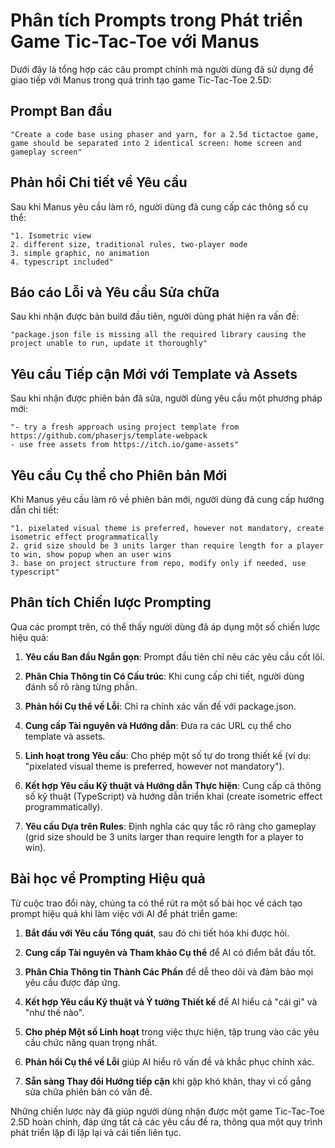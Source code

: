 # Phân tích Prompts trong Phát triển Game Tic-Tac-Toe với Manus

Dưới đây là tổng hợp các câu prompt chính mà người dùng đã sử dụng để giao tiếp với Manus trong quá trình tạo game Tic-Tac-Toe 2.5D:

## Prompt Ban đầu
```
"Create a code base using phaser and yarn, for a 2.5d tictactoe game, game should be separated into 2 identical screen: home screen and gameplay screen"
```

## Phản hồi Chi tiết về Yêu cầu
Sau khi Manus yêu cầu làm rõ, người dùng đã cung cấp các thông số cụ thể:
```
"1. Isometric view 
2. different size, traditional rules, two-player mode
3. simple graphic, no animation
4. typescript included"
```

## Báo cáo Lỗi và Yêu cầu Sửa chữa
Sau khi nhận được bản build đầu tiên, người dùng phát hiện ra vấn đề:
```
"package.json file is missing all the required library causing the project unable to run, update it thoroughly"
```

## Yêu cầu Tiếp cận Mới với Template và Assets
Sau khi nhận được phiên bản đã sửa, người dùng yêu cầu một phương pháp mới:
```
"- try a fresh approach using project template from https://github.com/phaserjs/template-webpack
- use free assets from https://itch.io/game-assets"
```

## Yêu cầu Cụ thể cho Phiên bản Mới
Khi Manus yêu cầu làm rõ về phiên bản mới, người dùng đã cung cấp hướng dẫn chi tiết:
```
"1. pixelated visual theme is preferred, however not mandatory, create isometric effect programmatically
2. grid size should be 3 units larger than require length for a player to win, show popup when an user wins
3. base on project structure from repo, modify only if needed, use typescript"
```

## Phân tích Chiến lược Prompting

Qua các prompt trên, có thể thấy người dùng đã áp dụng một số chiến lược hiệu quả:

1. **Yêu cầu Ban đầu Ngắn gọn**: Prompt đầu tiên chỉ nêu các yêu cầu cốt lõi.

2. **Phân Chia Thông tin Có Cấu trúc**: Khi cung cấp chi tiết, người dùng đánh số rõ ràng từng phần.

3. **Phản hồi Cụ thể về Lỗi**: Chỉ ra chính xác vấn đề với package.json.

4. **Cung cấp Tài nguyên và Hướng dẫn**: Đưa ra các URL cụ thể cho template và assets.

5. **Linh hoạt trong Yêu cầu**: Cho phép một số tự do trong thiết kế (ví dụ: "pixelated visual theme is preferred, however not mandatory").

6. **Kết hợp Yêu cầu Kỹ thuật và Hướng dẫn Thực hiện**: Cung cấp cả thông số kỹ thuật (TypeScript) và hướng dẫn triển khai (create isometric effect programmatically).

7. **Yêu cầu Dựa trên Rules**: Định nghĩa các quy tắc rõ ràng cho gameplay (grid size should be 3 units larger than require length for a player to win).

## Bài học về Prompting Hiệu quả

Từ cuộc trao đổi này, chúng ta có thể rút ra một số bài học về cách tạo prompt hiệu quả khi làm việc với AI để phát triển game:

1. **Bắt đầu với Yêu cầu Tổng quát**, sau đó chi tiết hóa khi được hỏi.

2. **Cung cấp Tài nguyên và Tham khảo Cụ thể** để AI có điểm bắt đầu tốt.

3. **Phân Chia Thông tin Thành Các Phần** để dễ theo dõi và đảm bảo mọi yêu cầu được đáp ứng.

4. **Kết hợp Yêu cầu Kỹ thuật và Ý tưởng Thiết kế** để AI hiểu cả "cái gì" và "như thế nào".

5. **Cho phép Một số Linh hoạt** trong việc thực hiện, tập trung vào các yêu cầu chức năng quan trọng nhất.

6. **Phản hồi Cụ thể về Lỗi** giúp AI hiểu rõ vấn đề và khắc phục chính xác.

7. **Sẵn sàng Thay đổi Hướng tiếp cận** khi gặp khó khăn, thay vì cố gắng sửa chữa phiên bản có vấn đề.

Những chiến lược này đã giúp người dùng nhận được một game Tic-Tac-Toe 2.5D hoàn chỉnh, đáp ứng tất cả các yêu cầu đề ra, thông qua một quy trình phát triển lặp đi lặp lại và cải tiến liên tục.